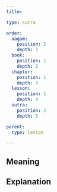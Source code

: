 ```yaml
---
title: 

type: sutra

order:
  aagam: 
    position: 2
    depth: 1
  book: 
    position: 1
    depth: 2
  chapter: 
    position: 1
    depth: 3
  lesson: 
    position: 1
    depth: 4
  sutra: 
    position: 2
    depth: 5

parent:
  type: lesson

---
```


## Meaning

## Explanation